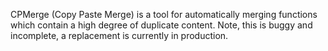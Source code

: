 CPMerge (Copy Paste Merge) is a tool for automatically merging functions which contain a high degree of duplicate content.
Note, this is buggy and incomplete, a replacement is currently in production.
